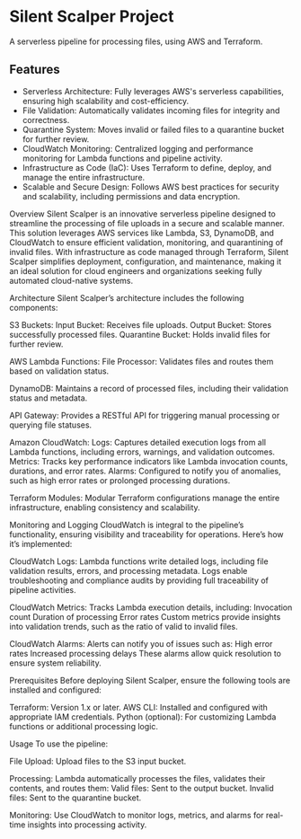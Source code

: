 # Silent Scalper Project
A serverless pipeline for processing files, using AWS and Terraform.

## Features
- Serverless Architecture: Fully leverages AWS's serverless capabilities, ensuring high scalability and cost-efficiency.
- File Validation: Automatically validates incoming files for integrity and correctness.
- Quarantine System: Moves invalid or failed files to a quarantine bucket for further review.
- CloudWatch Monitoring: Centralized logging and performance monitoring for Lambda functions and pipeline activity.
- Infrastructure as Code (IaC): Uses Terraform to define, deploy, and manage the entire infrastructure.
- Scalable and Secure Design: Follows AWS best practices for security and scalability, including permissions and data encryption.

Overview
Silent Scalper is an innovative serverless pipeline designed to streamline the processing of file uploads in a secure and scalable manner. This solution leverages AWS services like Lambda, S3, DynamoDB, and CloudWatch to ensure efficient validation, monitoring, and quarantining of invalid files. With infrastructure as code managed through Terraform, Silent Scalper simplifies deployment, configuration, and maintenance, making it an ideal solution for cloud engineers and organizations seeking fully automated cloud-native systems.

Architecture
Silent Scalper’s architecture includes the following components:

S3 Buckets:
Input Bucket: Receives file uploads.
Output Bucket: Stores successfully processed files.
Quarantine Bucket: Holds invalid files for further review.

AWS Lambda Functions:
File Processor: Validates files and routes them based on validation status.

DynamoDB:
Maintains a record of processed files, including their validation status and metadata.

API Gateway:
Provides a RESTful API for triggering manual processing or querying file statuses.

Amazon CloudWatch:
Logs: Captures detailed execution logs from all Lambda functions, including errors, warnings, and validation outcomes.
Metrics: Tracks key performance indicators like Lambda invocation counts, durations, and error rates.
Alarms: Configured to notify you of anomalies, such as high error rates or prolonged processing durations.

Terraform Modules:
Modular Terraform configurations manage the entire infrastructure, enabling consistency and scalability.

Monitoring and Logging
CloudWatch is integral to the pipeline’s functionality, ensuring visibility and traceability for operations. Here’s how it’s implemented:

CloudWatch Logs:
Lambda functions write detailed logs, including file validation results, errors, and processing metadata.
Logs enable troubleshooting and compliance audits by providing full traceability of pipeline activities.

CloudWatch Metrics:
Tracks Lambda execution details, including:
Invocation count
Duration of processing
Error rates
Custom metrics provide insights into validation trends, such as the ratio of valid to invalid files.

CloudWatch Alarms:
Alerts can notify you of issues such as:
High error rates
Increased processing delays
These alarms allow quick resolution to ensure system reliability.

Prerequisites
Before deploying Silent Scalper, ensure the following tools are installed and configured:

Terraform: Version 1.x or later.
AWS CLI: Installed and configured with appropriate IAM credentials.
Python (optional): For customizing Lambda functions or additional processing logic.

Usage
To use the pipeline:

File Upload:
Upload files to the S3 input bucket.

Processing:
Lambda automatically processes the files, validates their contents, and routes them:
Valid files: Sent to the output bucket.
Invalid files: Sent to the quarantine bucket.

Monitoring:
Use CloudWatch to monitor logs, metrics, and alarms for real-time insights into processing activity.
